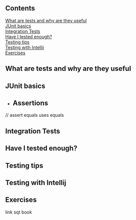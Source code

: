 ## Contents
[What are tests and why are they useful](#What-are-tests-and-why-are-they-useful)\
[JUnit basics](#JUnit-basics)\
[Integration Tests](#Integration-Tests)\
[Have I tested enough?](#Have-I-tested-enough?)\
[Testing tips](#Testing-tips)\
[Testing with Intellij](#Testing-with-Intellij)\
[Exercises](#Exercises)

## What are tests and why are they useful


## JUnit basics


- ## Assertions
// assert equals uses equals


## Integration Tests


## Have I tested enough?


## Testing tips


## Testing with Intellij


## Exercises

link sqt book